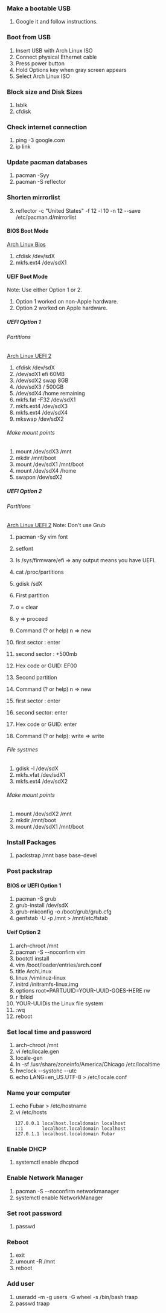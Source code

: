 
### Make a bootable USB
1. Google it and follow instructions.

### Boot from USB
1. Insert USB with Arch Linux ISO
1. Connect physical Ethernet cable
1. Press power button
1. Hold Options key when gray screen appears
1. Select Arch Linux ISO

### Block size and Disk Sizes 
1. lsblk
1. cfdisk

### Check internet connection
1. ping -3 google.com
1. ip link

### Update pacman databases
1. pacman -Syy
2. pacman -S reflector

### Shorten mirrorlist 
3. reflector -c "United States" -f 12 -l 10 -n 12 --save /etc/pacman.d/mirrorlist

#### BIOS Boot Mode 
[Arch Linux Bios](https://www.youtube.com/watch?v=GKdPSGb9f5s)
1. cfdisk /dev/sdX
1. mkfs.ext4 /dev/sdX1

#### UEIF Boot Mode
Note: Use either Option 1 or 2.
1. Option 1 worked on non-Apple hardware.
1. Option 2 worked on Apple hardware.

##### UEFI Option 1 
######  Partitions 
[Arch Linux UEFI 2](https://www.youtube.com/watch?v=dOXYZ8hkdmc)
1. cfdisk /dev/sdX
1. /dev/sdX1 efi 60MB
1. /dev/sdX2 swap 8GB
1. /dev/sdX3 / 500GB
1. /dev/sdX4 /home remaining
1. mkfs.fat -F32 /dev/sdX1
1. mkfs.ext4 /dev/sdX3
1. mkfs.ext4 /dev/sdX4
1. mkswap /dev/sdX2

###### Make mount points
1. mount /dev/sdX3 /mnt
1. mkdir /mnt/boot
1. mount /dev/sdX1 /mnt/boot
1. mount /dev/sdX4 /home
1. swapon /dev/sdX2

##### UEFI Option 2
###### Partitions 
[Arch Linux UEFI 2](https://www.youtube.com/watch?v=DfC5hgdtbWY)
Note:  Don't use Grub
1. pacman -Sy vim font
1. setfont
1. ls /sys/firmware/efi  => any output means you have UEFI.
1. cat /proc/partitions

1. gdisk /sdX
2. First partition
3. o = clear
3. y => proceed
3. Command (? or help) n => new
3. first sector : enter
3. second sector : +500mb
3. Hex code or GUID: EF00

2. Second partition
3. Command (? or help) n => new
3. first sector : enter
3. second sector: enter
3. Hex code or GUID: enter

2. Command (? or help): write => write

###### File systmes
1. gdisk -l /dev/sdX
1. mkfs.vfat /dev/sdX1
1. mkfs.ext4 /dev/sdX2

###### Make mount points
1. mount /dev/sdX2 /mnt
1. mkdir /mnt/boot
1. mount /dev/sdX1 /mnt/boot

### Install Packages
1. packstrap /mnt base base-devel

### Post packstrap
#### BIOS or UEFI Option 1
1. pacman -S grub
1. grub-install /dev/sdX
1. grub-mkconfig -o /boot/grub/grub.cfg
1. genfstab -U -p /mnt > /mnt/etc/fstab

#### Ueif Option 2
1. arch-chroot /mnt
1. pacman -S --noconfirm vim
1. bootctl install
1. vim /boot/loader/entries/arch.conf
2. title ArchLinux
2. linux /vimlinuz-linux
2. initrd /initramfs-linux.img
2. options root=PARTUUID=YOUR-UUID-GOES-HERE rw
3. r !blkid
4. YOUR-UUIDis the Linux file system
3. :wq
1. reboot

### Set local time and password
1. arch-chroot /mnt
1. vi /etc/locale.gen
1. locale-gen
1. ln -sf /usr/share/zoneinfo/America/Chicago /etc/localtime
1. hwclock --systohc --utc
1. echo LANG=en_US.UTF-8 > /etc/locale.conf 

### Name your computer
1. echo Fubar > /etc/hostname
2. vi /etc/hosts
```
   127.0.0.1 localhost.localdomain localhost
   ::1       localhost.localdomain localhost
   127.0.1.1 localhost.localdomain Fubar
```

### Enable DHCP 
1. systemctl enable dhcpcd

### Enable Network Manager 
1. pacman -S --noconfirm networkmanager
1. systemctl enable NetworkManager 

### Set root password
1. passwd

### Reboot
1. exit
1. umount -R /mnt
1. reboot

### Add user 
1. useradd -m -g users -G wheel -s /bin/bash traap
1. passwd traap
